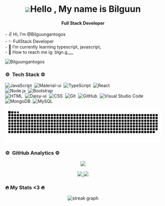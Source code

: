 <div align="center">
<h1 align="center"><img width="35" src="https://raw.githubusercontent.com/nixin72/nixin72/master/wave.gif">Hello , My name is Bilguun</h1> 
<h4 align="center">Full Stack Developer</h4>
</div>
 
 
<div>
<div>- ✌️ Hi, I’m @Bilguungantogos</div> 
<div> - ✨ FullStack Developer</div> 
<div> - 🏁 I’m currently learning typescript, javascript,</div> 
<div> - 🤫 How to reach me ig: blgn.g___</div> 
</div>
 
<p align="left"> <img src="https://komarev.com/ghpvc/?username=Bilguungantogos&label=Profile%20views&color=0e75b6&style=flat" alt="Bilguungantogos" /> </p>
  
### ⚙️ &nbsp;Tech Stack ⚙️
 
 
![JavaScript](https://img.shields.io/badge/-JavaScript-05122A?style=flat&logo=javascript)&nbsp;
![Material-ui](https://img.shields.io/badge/Material--UI-0081CB?style=flat&logo=material-ui&logoColor=white)&nbsp;
![TypeScript](https://img.shields.io/badge/TypeScript-007ACC?style=flat&logo=typescript&logoColor=white)&nbsp;
![React](https://img.shields.io/badge/-React-05122A?style=flat&logo=react)\
![Node.js](https://img.shields.io/badge/-Node.js-05122A?style=flat&logo=node.js)&nbsp;
![Bootstrap](https://img.shields.io/badge/-Bootstrap-05122A?style=flat&logo=bootstrap&logoColor=563D7C)\
![HTML](https://img.shields.io/badge/-HTML-05122A?style=flat&logo=HTML5)&nbsp;
![Daisy-ui](https://img.shields.io/badge/Daisy--UI-8A2BE2?style=flat&logo=daisy-ui&logoColor=white)&nbsp;
![CSS](https://img.shields.io/badge/-CSS-05122A?style=flat&logo=CSS3&logoColor=1572B6)&nbsp;
![Git](https://img.shields.io/badge/-Git-05122A?style=flat&logo=git)&nbsp;
![GitHub](https://img.shields.io/badge/-GitHub-05122A?style=flat&logo=github)&nbsp;
![Visual Studio Code](https://img.shields.io/badge/-Visual%20Studio%20Code-05122A?style=flat&logo=visual-studio-code&logoColor=007ACC)&nbsp;
![MongoDB](https://img.shields.io/badge/MongoDB-%234ea94b.svg?style=flat&logo=mongodb&logoColor=white)&nbsp;
![MySQL](https://img.shields.io/badge/mysql-%2300f.svg?style=flat&logo=mysql&logoColor=white)&nbsp;
 
 
<div align="center">
<a href="https://github.com/Bilguungantogos">
<img  src="https://raw.githubusercontent.com/Platane/snk/output/github-contribution-grid-snake.svg"
       alt="snake" /></a>
</div>
  
 
### ⚙️ &nbsp;GitHub Analytics ⚙️
<div align="center"><a> <img height="auto" width="auto" src="https://wallpapercave.com/wp/wp8170492.png" /></a></div>
<p align="center">
<a href="https://github.com/Bilguungantogos">
<img height="180em" src="https://github-readme-stats-eight-theta.vercel.app/api?username=Bilguungantogos&show_icons=true&theme=algolia&include_all_commits=true&count_private=true"/>
<img height="180em" src="https://github-readme-stats-eight-theta.vercel.app/api/top-langs/?username=Bilguungantogos&layout=compact&langs_count=8&theme=algolia"/>
</a>
</p>
<h3 align="left">🔥 My Stats <3 🔥</h3>
<div align="center">
<img src="https://streak-stats.demolab.com?user=Bilguungantogos&locale=en&mode=daily&theme=dark&hide_border=false&border_radius=5&order=3" height="220" alt="streak graph"  />
</div>
